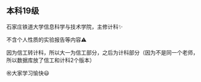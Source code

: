 ## 本科19级

石家庄铁道大学信息科学与技术学院，主修计科✨

不含个人性质的实验报告等内容⚠️

因为信工转计科，所以大一为信工部分，之后为计科部分（因为不是同一个老师，所以数据库放了信工和计科2个版本）

㊗️大家学习愉快😃
